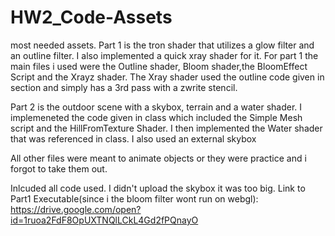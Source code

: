 # HW2_Code-Assets
most needed assets.
Part 1 is the tron shader that utilizes a glow filter and an outline filter. I also implemented a quick xray shader for it.
For part 1 the main files i used were the Outline shader, Bloom shader,the BloomEffect Script and the Xrayz shader.
The Xray shader used the outline code given in section and simply has a 3rd pass with a zwrite stencil.

Part 2 is the outdoor scene with a skybox, terrain and a water shader.
I implemeneted the code given in class which included the Simple Mesh script and the HillFromTexture Shader. I then implemented the Water shader that was referenced in class. I also used an external skybox

All other files were meant to animate objects or they were practice and i forgot to take them out.

Inlcuded all code used. I didn't upload the skybox it was too big.
Link to Part1 Executable(since i the bloom filter wont run on webgl): https://drive.google.com/open?id=1ruoa2FdF8OpUXTNQlLCkL4Gd2fPQnayO

